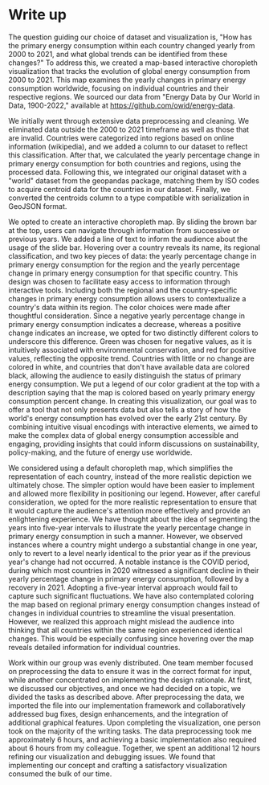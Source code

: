 # Write up

The question guiding our choice of dataset and visualization is, "How has the primary energy consumption within each country changed yearly from 2000 to 2021, and what global trends can be identified from these changes?" To address this, we created a map-based  interactive choropleth visualization that tracks the evolution of global energy consumption from 2000 to 2021. This map examines the yearly changes in primary energy consumption worldwide, focusing on individual countries and their respective regions. We sourced our data from "Energy Data by Our World in Data, 1900-2022," available at https://github.com/owid/energy-data. 

We initially went through extensive data preprocessing and cleaning. We eliminated data outside the 2000 to 2021 timeframe as well as those that are invalid. Countries were categorized into regions based on online information (wikipedia), and we added a column to our dataset to reflect this classification. After that, we calculated the yearly percentage change in primary energy consumption for both countries and regions, using the processed data. Following this, we integrated our original dataset with a "world" dataset from the geopandas package, matching them by ISO codes to acquire centroid data for the countries in our dataset. Finally, we converted the centroids column to a type compatible with serialization in GeoJSON format.

We opted to create an interactive choropleth map. By sliding the brown bar at the top, users can navigate through information from successive or previous years. We added a line of text to inform the audience about the usage of the slide bar. Hovering over a country reveals its name, its regional classification, and two key pieces of data: the yearly percentage change in primary energy consumption for the region and the yearly percentage change in primary energy consumption for that specific country. This design was chosen to facilitate easy access to information through interactive tools. Including both the regional and the country-specific changes in primary energy consumption allows users to contextualize a country's data within its region. The color choices were made after thoughtful consideration. Since a negative yearly percentage change in primary energy consumption indicates a decrease, whereas a positive change indicates an increase, we opted for two distinctly different colors to underscore this difference. Green was chosen for negative values, as it is intuitively associated with environmental conservation, and red for positive values, reflecting the opposite trend. Countries with little or no change are colored in white, and countries that don't have available data are colored black, allowing the audience to easily distinguish the status of primary energy consumption. We put a legend of our color gradient at the top with a description saying that the map is colored based on yearly primary energy consumption percent change. In creating this visualization, our goal was to offer a tool that not only presents data but also tells a story of how the world's energy consumption has evolved over the early 21st century. By combining intuitive visual encodings with interactive elements, we aimed to make the complex data of global energy consumption accessible and engaging, providing insights that could inform discussions on sustainability, policy-making, and the future of energy use worldwide.

We considered using a default choropleth map, which simplifies the representation of each country, instead of the more realistic depiction we ultimately chose. The simpler option would have been easier to implement and allowed more flexibility in positioning our legend. However, after careful consideration, we opted for the more realistic representation to ensure that it would capture the audience's attention more effectively and provide an enlightening experience. We have thought about the idea of segmenting the years into five-year intervals to illustrate the yearly percentage change in primary energy consumption in such a manner. However, we observed instances where a country might undergo a substantial change in one year, only to revert to a level nearly identical to the prior year as if the previous year's change had not occurred. A notable instance is the COVID period, during which most countries in 2020 witnessed a significant decline in their yearly percentage change in primary energy consumption, followed by a recovery in 2021. Adopting a five-year interval approach would fail to capture such significant fluctuations. We have also contemplated coloring the map based on regional primary energy consumption changes instead of changes in individual countries to streamline the visual presentation. However, we realized this approach might mislead the audience into thinking that all countries within the same region experienced identical changes. This would be especially confusing since hovering over the map reveals detailed information for individual countries.

Work within our group was evenly distributed. One team member focused on preprocessing the data to ensure it was in the correct format for input, while another concentrated on implementing the design rationale. At first, we discussed our objectives, and once we had decided on a topic, we divided the tasks as described above. After preprocessing the data, we imported the file into our implementation framework and collaboratively addressed bug fixes, design enhancements, and the integration of additional graphical features. Upon completing the visualization, one person took on the majority of the writing tasks. The data preprocessing took me approximately 6 hours, and achieving a basic implementation also required about 6 hours from my colleague. Together, we spent an additional 12 hours refining our visualization and debugging issues. We found that implementing our concept and crafting a satisfactory visualization consumed the bulk of our time.


